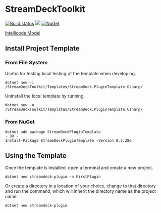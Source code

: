 # StreamDeckToolkit

[![Build status](https://dev.azure.com/FritzAndFriends/StreamDeckTools/_apis/build/status/StreamDeckTools-CI)](https://dev.azure.com/FritzAndFriends/StreamDeckTools/_build/latest?definitionId=8)  ![](https://vsrm.dev.azure.com/FritzAndFriends/_apis/public/Release/badge/00a6d40c-eb0d-4aa8-a405-d13d03317ca9/1/1)  [![NuGet](https://img.shields.io/nuget/v/StreamDeckLib.svg)](https://www.nuget.org/packages/StreamDeckLib/)

[Intellicode Model](https://prod.intellicode.vsengsaas.visualstudio.com/get?m=EE5419D495BE49528606139DA3ADC687)

## Install Project Template

### From File System

Useful for testing local testing of the template when developing. 

    dotnet new -i /StreamDeckToolkit/Templates/StreamDeck.PluginTemplate.Csharp/

Uninstall the local template by running.

    dotnet new -u /StreamDeckToolkit/Templates/StreamDeck.PluginTemplate.Csharp/

### From NuGet

    dotnet add package StreamDeckPluginTemplate
    - OR -
    Install-Package StreamDeckPluginTemplate -Version 0.2.286

## Using the Template

Once the template is installed, open a terminal and create a new project.  

    dotnet new streamdeck-plugin -n FirstPlugin

Or create a directory in a location of your choice, change to that directory and run the command, which will inherit the directory name as the project name.

    dotnet new streamdeck-plugin
